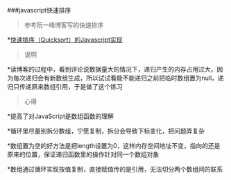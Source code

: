 ###javascript快速排序

>参考阮一峰博客写的快速排序 

*[快速排序（Quicksort）的Javascript实现](http://www.ruanyifeng.com/blog/2011/04/quicksort_in_javascript.html)


>说明

*读博客的过程中，看到评论说数据量大的情况下，递归产生的内存占用过大，因为每次递归会有新数组生成，所以试试看能不能递归之前把临时数组置为null，递归只传递原来数组引用，于是做了这个练习

>心得

*提高了对JavaScript是数组函数的理解

*循环里尽量别拆分数组，宁愿复制，拆分会导致下标变化，把问题弄复杂

*数组置为空的好方法是把length设置为0，这样内存空间地址不变，指向的还是原来的位置，保证递归函数里的操作针对同一个数组对象

*数组通过循环实现按值复制，直接赋值传的是引用，无法切分两个数组间的联系

